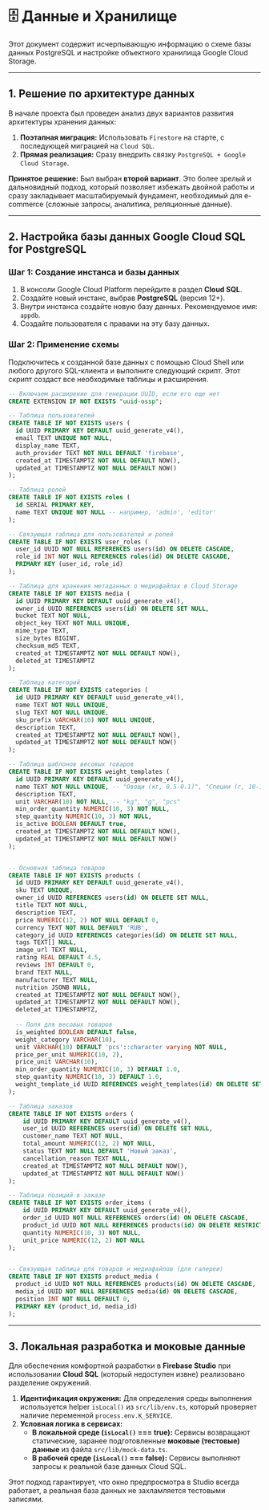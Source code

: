 # 🗄️ Данные и Хранилище

Этот документ содержит исчерпывающую информацию о схеме базы данных PostgreSQL и настройке объектного хранилища Google Cloud Storage.

---

## 1. Решение по архитектуре данных

В начале проекта был проведен анализ двух вариантов развития архитектуры хранения данных:

1.  **Поэтапная миграция:** Использовать `Firestore` на старте, с последующей миграцией на `Cloud SQL`.
2.  **Прямая реализация:** Сразу внедрить связку `PostgreSQL + Google Cloud Storage`.

**Принятое решение:** Был выбран **второй вариант**. Это более зрелый и дальновидный подход, который позволяет избежать двойной работы и сразу закладывает масштабируемый фундамент, необходимый для e-commerce (сложные запросы, аналитика, реляционные данные).

---

## 2. Настройка базы данных Google Cloud SQL for PostgreSQL

### Шаг 1: Создание инстанса и базы данных

1.  В консоли Google Cloud Platform перейдите в раздел **Cloud SQL**.
2.  Создайте новый инстанс, выбрав **PostgreSQL** (версия 12+).
3.  Внутри инстанса создайте новую базу данных. Рекомендуемое имя: `appdb`.
4.  Создайте пользователя с правами на эту базу данных.

### Шаг 2: Применение схемы

Подключитесь к созданной базе данных с помощью Cloud Shell или любого другого SQL-клиента и выполните следующий скрипт. Этот скрипт создаст все необходимые таблицы и расширения.

```sql
-- Включаем расширение для генерации UUID, если его еще нет
CREATE EXTENSION IF NOT EXISTS "uuid-ossp";

-- Таблица пользователей
CREATE TABLE IF NOT EXISTS users (
  id UUID PRIMARY KEY DEFAULT uuid_generate_v4(),
  email TEXT UNIQUE NOT NULL,
  display_name TEXT,
  auth_provider TEXT NOT NULL DEFAULT 'firebase',
  created_at TIMESTAMPTZ NOT NULL DEFAULT NOW(),
  updated_at TIMESTAMPTZ NOT NULL DEFAULT NOW()
);

-- Таблица ролей
CREATE TABLE IF NOT EXISTS roles (
  id SERIAL PRIMARY KEY,
  name TEXT UNIQUE NOT NULL -- например, 'admin', 'editor'
);

-- Связующая таблица для пользователей и ролей
CREATE TABLE IF NOT EXISTS user_roles (
  user_id UUID NOT NULL REFERENCES users(id) ON DELETE CASCADE,
  role_id INT NOT NULL REFERENCES roles(id) ON DELETE CASCADE,
  PRIMARY KEY (user_id, role_id)
);

-- Таблица для хранения метаданных о медиафайлах в Cloud Storage
CREATE TABLE IF NOT EXISTS media (
  id UUID PRIMARY KEY DEFAULT uuid_generate_v4(),
  owner_id UUID REFERENCES users(id) ON DELETE SET NULL,
  bucket TEXT NOT NULL,
  object_key TEXT NOT NULL UNIQUE,
  mime_type TEXT,
  size_bytes BIGINT,
  checksum_md5 TEXT,
  created_at TIMESTAMPTZ NOT NULL DEFAULT NOW(),
  deleted_at TIMESTAMPTZ
);

-- Таблица категорий
CREATE TABLE IF NOT EXISTS categories (
  id UUID PRIMARY KEY DEFAULT uuid_generate_v4(),
  name TEXT NOT NULL UNIQUE,
  slug TEXT NOT NULL UNIQUE,
  sku_prefix VARCHAR(10) NOT NULL UNIQUE,
  description TEXT,
  created_at TIMESTAMPTZ NOT NULL DEFAULT NOW(),
  updated_at TIMESTAMPTZ NOT NULL DEFAULT NOW()
);

-- Таблица шаблонов весовых товаров
CREATE TABLE IF NOT EXISTS weight_templates (
  id UUID PRIMARY KEY DEFAULT uuid_generate_v4(),
  name TEXT NOT NULL UNIQUE, -- "Овощи (кг, 0.5-0.1)", "Специи (г, 10-10)"
  description TEXT,
  unit VARCHAR(10) NOT NULL, -- "kg", "g", "pcs"
  min_order_quantity NUMERIC(10, 3) NOT NULL,
  step_quantity NUMERIC(10, 3) NOT NULL,
  is_active BOOLEAN DEFAULT true,
  created_at TIMESTAMPTZ NOT NULL DEFAULT NOW(),
  updated_at TIMESTAMPTZ NOT NULL DEFAULT NOW()
);


-- Основная таблица товаров
CREATE TABLE IF NOT EXISTS products (
  id UUID PRIMARY KEY DEFAULT uuid_generate_v4(),
  sku TEXT UNIQUE,
  owner_id UUID REFERENCES users(id) ON DELETE SET NULL,
  title TEXT NOT NULL,
  description TEXT,
  price NUMERIC(12, 2) NOT NULL DEFAULT 0,
  currency TEXT NOT NULL DEFAULT 'RUB',
  category_id UUID REFERENCES categories(id) ON DELETE SET NULL,
  tags TEXT[] NULL,
  image_url TEXT NULL,
  rating REAL DEFAULT 4.5,
  reviews INT DEFAULT 0,
  brand TEXT NULL,
  manufacturer TEXT NULL,
  nutrition JSONB NULL,
  created_at TIMESTAMPTZ NOT NULL DEFAULT NOW(),
  updated_at TIMESTAMPTZ NOT NULL DEFAULT NOW(),
  deleted_at TIMESTAMPTZ,
  
  -- Поля для весовых товаров
  is_weighted BOOLEAN DEFAULT false,
  weight_category VARCHAR(10),
  unit VARCHAR(10) DEFAULT 'pcs'::character varying NOT NULL,
  price_per_unit NUMERIC(10, 2),
  price_unit VARCHAR(10),
  min_order_quantity NUMERIC(10, 3) DEFAULT 1.0,
  step_quantity NUMERIC(10, 3) DEFAULT 1.0,
  weight_template_id UUID REFERENCES weight_templates(id) ON DELETE SET NULL
);

-- Таблица заказов
CREATE TABLE IF NOT EXISTS orders (
    id UUID PRIMARY KEY DEFAULT uuid_generate_v4(),
    user_id UUID REFERENCES users(id) ON DELETE SET NULL,
    customer_name TEXT NOT NULL,
    total_amount NUMERIC(12, 2) NOT NULL,
    status TEXT NOT NULL DEFAULT 'Новый заказ',
    cancellation_reason TEXT NULL,
    created_at TIMESTAMPTZ NOT NULL DEFAULT NOW(),
    updated_at TIMESTAMPTZ NOT NULL DEFAULT NOW()
);

-- Таблица позиций в заказе
CREATE TABLE IF NOT EXISTS order_items (
    id UUID PRIMARY KEY DEFAULT uuid_generate_v4(),
    order_id UUID NOT NULL REFERENCES orders(id) ON DELETE CASCADE,
    product_id UUID NOT NULL REFERENCES products(id) ON DELETE RESTRICT,
    quantity NUMERIC(10, 3) NOT NULL,
    unit_price NUMERIC(12, 2) NOT NULL
);


-- Связующая таблица для товаров и медиафайлов (для галереи)
CREATE TABLE IF NOT EXISTS product_media (
  product_id UUID NOT NULL REFERENCES products(id) ON DELETE CASCADE,
  media_id UUID NOT NULL REFERENCES media(id) ON DELETE CASCADE,
  position INT NOT NULL DEFAULT 0,
  PRIMARY KEY (product_id, media_id)
);
```

---

## 3. Локальная разработка и моковые данные

Для обеспечения комфортной разработки в **Firebase Studio** при использовании **Cloud SQL** (который недоступен извне) реализовано разделение окружений.

1.  **Идентификация окружения:** Для определения среды выполнения используется helper `isLocal()` из `src/lib/env.ts`, который проверяет наличие переменной `process.env.K_SERVICE`.
2.  **Условная логика в сервисах:**
    -   **В локальной среде (`isLocal()` === true):** Сервисы возвращают статические, заранее подготовленные **моковые (тестовые) данные** из файла `src/lib/mock-data.ts`.
    -   **В рабочей среде (`isLocal()` === false):** Сервисы выполняют запросы к реальной базе данных Cloud SQL.

Этот подход гарантирует, что окно предпросмотра в Studio всегда работает, а реальная база данных не захламляется тестовыми записями.
